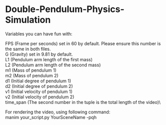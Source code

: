 # Double-Pendulum-Physics-Simulation
Variables you can have fun with:

FPS (Frame per seconds) set in 60 by default. Please ensure this number is the same in both files.\
G (Gravity) set in 9.81 by default.\
L1 (Pendulum arm length of the first mass)\
L2 (Pendulum arm length of the second mass)\
m1 (Mass of pendulum 1)\
m2 (Mass of pendulum 2)\
d1 (Initial degree of pendulum 1)\
d2 (Initial degree of pendulum 2)\
v1 (Initial velocity of pendulum 1)\
v2 (Initial velocity of pendulum 2)\
time_span (The second number in the tuple is the total length of the video)\

For rendering the video, using following command:\
manim your_script.py YourSceneName -pqh
